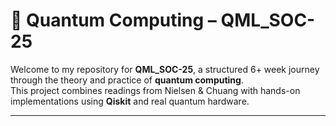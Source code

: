 # 🧠 Quantum Computing – QML_SOC-25

Welcome to my repository for **QML_SOC-25**, a structured 6+ week journey through the theory and practice of **quantum computing**.  
This project combines readings from Nielsen & Chuang with hands-on implementations using **Qiskit** and real quantum hardware.

---
